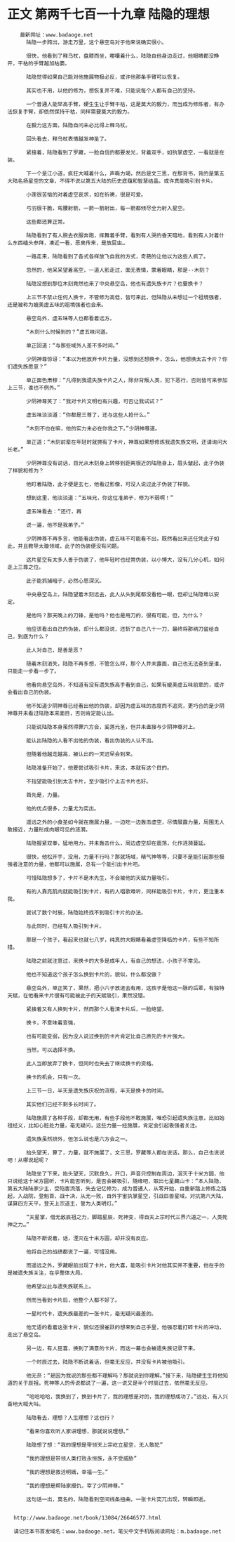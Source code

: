 # 正文 第两千七百一十九章 陆隐的理想
        最新网址：www.badaoge.net
          陆隐一步跨出，游走万里，这个悬空岛对于他来说确实很小。
      
          很快，他看到了释乌杖，盘膝而坐，嘟囔着什么，陆隐自他身边走过，他眼睛都没睁开，干枯的手臂越加枯萎。
      
          陆隐觉得如果自己能对他施展物极必反，或许他那条手臂可以恢复。
      
          其实也不用，以他的修为，想恢复并不难，只能说每个人都有自己的坚持。
      
          一个普通人能举高手臂，硬生生让手臂干枯，这是莫大的毅力，而当成为修炼者，有办法恢复手臂，却依然保持干枯，同样需要莫大的毅力。
      
          在毅力这方面，陆隐自问未必比得上释乌杖。
      
          回头看去，释乌杖表情越发神圣了。
      
          紧接着，陆隐看到了罗藏，一脸自信的都要发光，背着双手，如执掌虚空，一看就是在装。
      
          下一个是江小道，疯狂大喊着什么，声嘶力竭，然后是文三思，在那背书，背的是第五大陆名扬星空的文章，不得不说以第五大陆的历史底蕴和智慧结晶，或许真能吸引到卡片。
      
          小莲很苦恼的对着虚空哀求，如在祈祷，很是可爱。
      
          弓羽很干脆，弯腰射箭，一箭一箭射出，每一箭都倾尽全力射入星空。
      
          这些都还算正常。
      
          陆隐看到了有人脱去衣服奔跑，挥舞着手臂，看到有人哭的昏天暗地，看到有人对着什么东西磕头参拜，凑近一看，恶臭传来，是放屁虫…
      
          一路走来，陆隐看到了各式各样放飞自我的方式，奇葩的让他以为这些人疯了。
      
          忽然的，他呆呆望着高空，一道人影走过，面无表情，蒙着眼睛，那是--木刻？
      
          陆隐没想到那位木刻竟然也来了中央悬空岛，他也有遗失族卡片？也要换卡？
      
          上三节不禁止任何人换卡，不管修为高低，皆可来此，但陆隐从未想过一个祖境强者，还是被称为媲美虚五味的祖境强者也会来。
      
          悬空岛外，虚五味等人也都看着远方。
      
          “木刻什么时候到的？”虚五味问道。
      
          单正回道：“与那些域外人差不多时间。”
      
          少阴神尊惊讶：“本以为他放弃卡片力量，没想到还想换卡，怎么，他想换太古卡片？你们遗失族愿意？”
      
          单正面色肃穆：“凡得到我遗失族卡片之人，除非背叛人类，犯下恶行，否则皆可来参加上三节，谁也不例外。”
      
          少阴神尊笑了：“我对卡片文明也有兴趣，可否让我试试？”
      
          虚五味淡淡道：“你都是三尊了，还与这些人抢什么。”
      
          “木刻不也在嘛，他的实力未必在你我之下。”少阴神尊道。
      
          单正道：“木刻前辈在年轻时就拥有了卡片，神尊如果想修炼我遗失族文明，还请询问大长老。”
      
          少阴神尊没有说话，目光从木刻身上转移到距离很近的陆隐身上，眉头皱起，此子伪装了样貌和修为？
      
          他盯着陆隐，此子便是玄七，他看过影像，可没人说过此子伪装了样貌。
      
          想到这里，他淡淡道：“五味兄，你这位准弟子，修为不弱啊！”
      
          虚五味看去：“还行，再
      
          说一遍，他不是我弟子。”
      
          少阴神尊不再多言，他能看出伪装，虚五味不可能看不出，既然看出来还任凭此子如此，并且教导太璇领域，此子的伪装便没有问题。
      
          这片星空有太多人善于伪装了，他年轻时也经常伪装，以小博大，没有几分心机，如何走上三尊之位。
      
          此子能抓捕暗子，必然心思深沉。
      
          中央悬空岛上，陆隐望着木刻远去，此人从头到尾都没看他一眼，但却让陆隐难以安定。
      
          是他吗？那天晚上的刀锋，是他吗？他也是用刀的，很有可能，但，为什么？
      
          他应该看出自己的伪装，却什么都没说，还斩了自己八十一刀，最终将那柄刀留给自己，到底为什么？
      
          此人对自己，是善是恶？
      
          随着木刻消失，陆隐不再多想，不管怎么样，那个人并未露面，自己也无法查到是谁，只能走一步看一步了。
      
          他看向悬空岛外，不知道有没有遗失族高手看到自己，如果有媲美虚五味前辈的，或许会看出自己的伪装。
      
          他不知道少阴神尊已经看出他的伪装，却因为虚五味的态度而不追究，更巧合的是少阴神尊并未看过陆隐本来面目，否则肯定能认出。
      
          只能说陆隐本身虽然得罪六方会，奚落元圣，但并未直接与少阴神尊对上。
      
          能认出陆隐的人看不出他的伪装，看出伪装的人认不出。
      
          但随着他越走越高，被认出的一天迟早会到来。
      
          陆隐准备开始了，他要尝试吸引卡片，来这，本就有这个目的。
      
          不指望能吸引到太古卡片，至少吸引个上古卡片也好。
      
          首先是，力量。
      
          他的优点很多，力量尤为突出。
      
          遥远之外的小食圣如今就在施展力量，一边吃一边轰击虚空，尽情展露力量，周围无人敢接近，力量形成肉眼可见的涟漪。
      
          陆隐握紧双拳，猛地用力，并未轰击什么，周边虚空却在震荡，化作涟漪蔓延。
      
          很快，他松开手，没用，力量不行吗？那就场域，精气神等等，只要不是能引起那些极强者注意的力量，他都可以施展，总有一个能引出卡片吧。
      
          可惜陆隐想多了，卡片不是木先生，不会被他的天赋力量吸引。
      
          有的人靠亮肌肉就能吸引到卡片，有的人唱歌难听，同样能吸引卡片，卡片，更注重本我。
      
          尝试了数个时辰，陆隐始终找不到吸引卡片的办法。
      
          与此同时，已经有人吸引到卡片。
      
          那是一个孩子，看起来也就七八岁，纯真的大眼睛看着虚空降临的卡片，有些不知所措。
      
          陆隐之前就注意过，来换卡的大多是成年人，有自己的想法，小孩子不常见。
      
          他也不知道这个孩子怎么换到卡片的，貌似，什么都没做？
      
          悬空岛外，单正笑了，果然，把小六子放进去有用，这孩子是他这一脉的后辈，有独特天赋，在他看来卡片很有可能被此子的天赋吸引，果然没错。
      
          紧接着又有人换到卡片，然而那个人看清卡片后，一脸绝望。
      
          换卡，不意味着变强，
      
          也有可能变弱，因为没人说过换到的卡片肯定比自己原先的卡片强大。
      
          当然，可以选择不换。
      
          此人当即放弃了换卡，但同时也失去了继续换卡的资格。
      
          换卡的机会，只有一次。
      
          上三节一日，半天是遗失族庆祝的流程，半天是换卡的时间。
      
          其实他们已经不剩多长时间了。
      
          陆隐施展了各种手段，却都无用，有些手段他不敢施展，唯恐引起遗失族注意，比如始祖经义，比如心脏处力量，毫无疑问，这些力量一经施展，肯定会引起极强者关注。
      
          遗失族虽然排外，但怎么说也是六方会之一。
      
          抬头望天，算了，力量，就不施展了，文三思，罗藏等人都在说话，那么，自己也说说吧！从哪说起呢？
      
          陆隐坐了下来，抬头望天，沉默良久，开口，声音只控制在周边，泯灭于十米方圆，他只说给这十米方圆听，卡片能否听到，是否会被吸引，随缘吧，取出七星藏山卡：“本人陆隐，第五大陆陆家少主，受陷害流落，失去记忆修为，成为普通人，从零开始，自重新踏上修炼之路起，入战院，登魁首，战十决，从无一败，自外宇宙执掌星空，引战巨兽星域，对抗第六大陆，谋算四方天平，登天上宗道主，誓为人类明灯。”
      
          “天星掌，借无敌辰祖之力，脚踏星辰，死神变，得自天上宗时代三界六道之一，人类死神之力…”
      
          陆隐不断说着，话，湮灭在十米方圆，却并没有反应。
      
          他将自己的战绩都说了一遍，可惜没用。
      
          而遥远之外，罗藏眼前出现了卡片，他大喜，能吸引卡片对他其实并不重要，他在乎的是被遗失族关注，在乎整体大局。
      
          他希望以此与遗失族联系上。
      
          然而当看到卡片后，他整个人都不好了。
      
          一星时代卡，遗失族最差的一张卡片，毫无疑问最差的。
      
          他无语的看着这张卡片，貌似还很雀跃的想来到自己手里，他强忍着打碎卡片的冲动，走出了悬空岛。
      
          另一边，有人狂喜，换到了满意的卡片，而这一幕也会被遗失族记录下来。
      
          一个时辰过去，陆隐不断说着话，但毫无反应，并没有卡片被他吸引。
      
          他无奈：“是因为我说的那些都不理解吗？那就说到你理解。”接下来，陆隐硬生生将他知道的关于辰祖，死神等人的传说都说了一遍，这一说又是半个时辰过去，依然毫无反应。
      
          “哈哈哈哈，我换到了，换到卡片了，我的理想是对的，我的理想成功了。”远处，有人兴奋地大喊大叫。
      
          陆隐看去，理想？人生理想？这也行？
      
          “看来你喜欢听人家讲理想，那就说说理想。”
      
          陆隐想了想：“我的理想是带领天上宗屹立星空，无人敢犯”
      
          “我的理想是带领人类打败永恒族，永不受威胁”
      
          “我的理想是救活明嫣，幸福一生。”
      
          “我的理想是帮陆家报仇，宰了少阴神尊。”
      
          这句话一出，莫名的，陆隐看到空间线条扭曲，一张卡片突兀出现，转瞬即逝。
      
      
      http://www.badaoge.net/book/13084/26646577.html
      
      请记住本书首发域名：www.badaoge.net。笔尖中文手机版阅读网址：m.badaoge.net